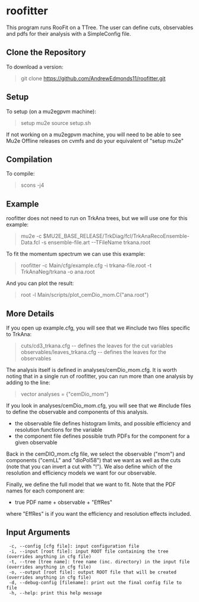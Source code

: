 # roofitter
This program runs RooFit on a TTree. The user can define cuts, observables and pdfs for their analysis with a SimpleConfig file.

## Clone the Repository
To download a version:
> git clone https://github.com/AndrewEdmonds11/roofitter.git

## Setup
To setup (on a mu2egpvm machine):
> setup mu2e
> source setup.sh

If not working on a mu2egpvm machine, you will need to be able to see Mu2e Offline releases on cvmfs and do your equivalent of "setup mu2e"

## Compilation
To compile:
> scons -j4

## Example
roofitter does not need to run on TrkAna trees, but we will use one for this example:
> mu2e -c $MU2E_BASE_RELEASE/TrkDiag/fcl/TrkAnaRecoEnsemble-Data.fcl -s ensemble-file.art --TFileName trkana.root

To fit the momentum spectrum we can use this example:
> roofitter -c Main/cfg/example.cfg -i trkana-file.root -t TrkAnaNeg/trkana -o ana.root

And you can plot the result:
> root -l  Main/scripts/plot_cemDio_mom.C\(\"ana.root\"\)

## More Details
If you open up example.cfg, you will see that we #include two files specific to TrkAna:
> cuts/cd3_trkana.cfg -- defines the leaves for the cut variables
> observables/leaves_trkana.cfg -- defines the leaves for the observables

The analysis itself is defined in analyses/cemDio_mom.cfg. It is worth noting that in a single run of roofitter, you can run more than one analysis by adding to the line:
> vector<string> analyses = {"cemDio_mom"}

If you look in analyses/cemDio_mom.cfg, you will see that we #include files to define the observable and components of this analysis. 
 * the observable file defines histogram limits, and possible efficiency and resolution functions for the variable
 * the component file defines possible truth PDFs for the component for a given observable

Back in the cemDIO_mom.cfg file, we select the observable ("mom") and components ("cemLL" and "dioPol58") that we want as well as the cuts (note that you can invert a cut with "!"). We also define which of the resolution and efficiency models we want for our  observable.

Finally, we define the full model that we want to fit. Note that the PDF names for each component are:
 * true PDF name + observable + "EffRes"

where "EffRes" is if you want the efficiency and resolution effects included.

## Input Arguments
     -c, --config [cfg file]: input configuration file
     -i, --input [root file]: input ROOT file containing the tree (overrides anything in cfg file)
     -t, --tree [tree name]: tree name (inc. directory) in the input file (overrides anything in cfg file)
     -o, --output [root file]: output ROOT file that will be created (overrides anything in cfg file)
     -d, --debug-config [filename]: print out the final config file to file
     -h, --help: print this help message

